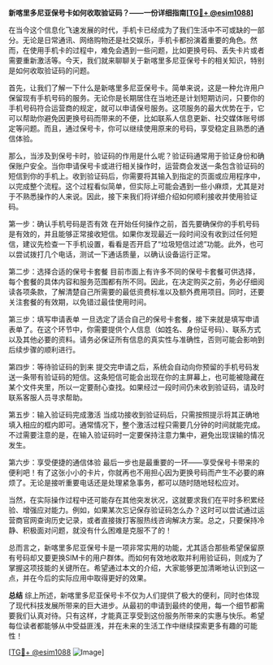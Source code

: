 **新喀里多尼亚保号卡如何收取验证码？——一份详细指南[[TG💪+ @esim1088](https://t.me/s/esim1088)]**

在当今这个信息化飞速发展的时代，手机卡已经成为了我们生活中不可或缺的一部分。无论是日常通讯、网络购物还是社交娱乐，手机卡都扮演着重要的角色。然而，在使用手机卡的过程中，难免会遇到一些问题，比如更换号码、丢失卡片或者需要重新激活等。今天，我们就来聊聊关于新喀里多尼亚保号卡的相关知识，特别是如何收取验证码的问题。

首先，让我们了解一下什么是新喀里多尼亚保号卡。简单来说，这是一种允许用户保留现有手机号码的服务。无论你是长期居住在当地还是计划短期访问，只要你的手机号码符合运营商的规定，就可以申请保号服务。这项服务的最大优势在于，它可以帮助你避免因更换号码而带来的不便，比如联系人信息更新、社交媒体账号绑定等问题。而且，通过保号卡，你可以继续使用原来的号码，享受稳定且熟悉的通信体验。

那么，当涉及到保号卡时，验证码的作用是什么呢？验证码通常用于验证身份和确保账户安全。当你申请保号卡或进行相关操作时，运营商会发送一条包含验证码的短信到你的手机上。收到验证码后，你需要将其输入到指定的页面或应用程序中，以完成整个流程。这个过程看似简单，但实际上可能会遇到一些小麻烦，尤其是对于不熟悉操作的人来说。因此，接下来我们将详细介绍如何顺利接收并使用验证码。

第一步：确认手机号码是否有效
在开始任何操作之前，首先要确保你的手机号码是有效的，并且能够正常接收短信。如果你发现最近一段时间没有收到过任何短信，建议先检查一下手机设置，看看是否开启了“垃圾短信过滤”功能。此外，也可以尝试拨打几个电话，测试一下通话质量，以确认设备运行正常。

第二步：选择合适的保号卡套餐
目前市面上有许多不同的保号卡套餐可供选择，每个套餐的具体内容和服务范围都有所不同。因此，在决定购买之前，务必仔细阅读各项条款，了解清楚自己所需要的最低资费标准以及额外费用项目。同时，还要关注套餐的有效期，以免错过最佳使用时间。

第三步：填写申请表单
一旦选定了适合自己的保号卡套餐，接下来就是填写申请表单了。在这个环节中，你需要提供个人信息（如姓名、身份证号码）、联系方式以及其他必要的资料。请务必保证所有信息的真实性与准确性，否则可能会影响到后续步骤的顺利进行。

第四步：等待验证码的到来
提交完申请之后，系统会自动向你预留的手机号码发送一条带有验证码的短信。这条短信可能会出现在你的主屏幕上，也可能被隐藏在某个文件夹里，所以一定要耐心查找。如果经过一段时间仍未收到验证码，请及时联系客服人员寻求帮助。

第五步：输入验证码完成激活
当成功接收到验证码后，只需按照提示将其正确地填入相应的框内即可。通常情况下，整个激活过程只需要几分钟的时间就能完成。不过需要注意的是，在输入验证码时一定要保持注意力集中，避免出现误输的情况发生。

第六步：享受便捷的通信体验
最后一步也是最重要的一环——享受保号卡带来的便利吧！有了这张小小的卡片，你就再也不用担心因为更换号码而产生不必要的麻烦了。无论是接听重要电话还是处理紧急事务，都可以随时随地轻松应对。

当然，在实际操作过程中还可能存在其他突发状况，这就要求我们在平时多积累经验、增强应对能力。例如，如果某次忘记保存验证码怎么办？这时可以尝试通过运营商官网查询历史记录，或者直接拨打客服热线咨询解决方案。总之，只要保持冷静、积极面对问题，就没有什么困难是克服不了的！

总而言之，新喀里多尼亚保号卡是一项非常实用的功能，尤其适合那些希望保留原有号码却又要更换SIM卡的用户群体。而如何有效地收取并利用验证码，则成为了掌握这项技能的关键所在。希望通过本文的介绍，大家能够更加清晰地认识到这一点，并在今后的实际应用中取得更好的效果。

**总结**
综上所述，新喀里多尼亚保号卡不仅为人们提供了极大的便利，同时也体现了现代科技发展所带来的巨大进步。从最初的申请到最终的使用，每一个细节都需要我们认真对待。只有这样，才能真正享受到这份服务所带来的实惠与快乐。希望每位读者都能够从中受益匪浅，并在未来的生活工作中继续探索更多有趣的可能性！

[[TG💪+ @esim1088](https://t.me/s/esim1088) ![Image](https://i.postimg.cc/4NQfJmqS/Snipaste-2025-05-13-00-14-12.png)]
